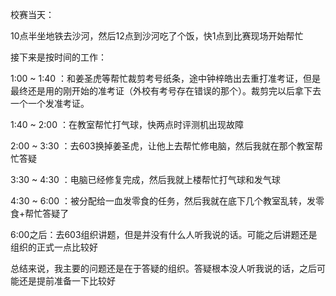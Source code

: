 校赛当天：

10点半坐地铁去沙河，然后12点到沙河吃了个饭，快1点到比赛现场开始帮忙

接下来是按时间的工作：

1:00 ~ 1:40 ：和姜圣虎等帮忙裁剪考号纸条，途中钟梓皓出去重打准考证，但是最终还是用的刚开始的准考证（外校有考号存在错误的那个）。裁剪完以后拿下去一个一个发准考证。

1:40 ~ 2:00 ：在教室帮忙打气球，快两点时评测机出现故障

2:00 ~ 3:30 ：去603换掉姜圣虎，让他上去帮忙修电脑，然后我就在那个教室帮忙答疑

3:30 ~ 4:30 ：电脑已经修复完成，然后我就上楼帮忙打气球和发气球

4:30 ~ 6:00 ：被分配给一血发零食的任务，然后我就在底下几个教室乱转，发零食+帮忙答疑了

6:00之后：去603组织讲题，但是并没有什么人听我说的话。可能之后讲题还是组织的正式一点比较好



总结来说，我主要的问题还是在于答疑的组织。答疑根本没人听我说的话，之后可能还是提前准备一下比较好